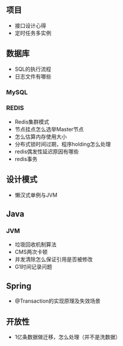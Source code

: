 ## 项目
+ 接口设计心得
+ 定时任务多实例

## 数据库
+ SQL的执行流程
+ 日志文件有哪些

### MySQL
### REDIS
+ Redis集群模式
+ 节点挂点怎么选举Master节点
+ 怎么估算内存使用大小
+ 分布式锁时间过期，程序holding怎么处理
+ redis偶发性延迟原因有哪些
+ redis事务

## 设计模式
+ 懒汉式单例与JVM

## Java
### JVM
+ 垃圾回收机制算法
+ CMS两次卡顿
+ 并发清除怎么保证引用是否被修改
+ G1时间记录问题

## Spring
+ @Transaction的实现原理及失效场景

## 开放性
+ 1亿条数据做迁移，怎么处理（并不是洗数据）
